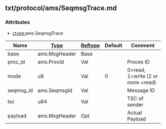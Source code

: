## txt/protocol/ams/SeqmsgTrace.md


### Attributes
<a href="#attributes"></a>
* [ctype:](/txt/ssimdb/dmmeta/ctype.md)ams.SeqmsgTrace

|Name|[Type](/txt/ssimdb/dmmeta/ctype.md)|[Reftype](/txt/ssimdb/dmmeta/reftype.md)|Default|Comment|
|---|---|---|---|---|
|base|ams.MsgHeader|Base|
|proc_id|ams.ProcId|Val||Proces ID|
|mode|u8|Val|0|0=read, 1=write (2 or more =read)|
|seqmsg_id|ams.SeqmsgId|Val||Message ID|
|tsc|u64|Val||TSC of sender|
|payload|ams.MsgHeader|Opt||Actual Payload|

